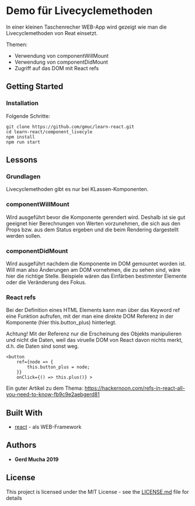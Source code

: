# Demo für Livecyclemethoden

In einer kleinen Taschenrecher WEB-App wird gezeigt wie man die Livecyclemethoden von Reat einsetzt.

Themen:

- Verwendung von componentWillMount
- Verwendung von componentDidMount
- Zugriff auf das DOM mit React refs

## Getting Started

### Installation

Folgende Schritte:

```
git clone https://github.com/gmuc/learn-react.git
cd learn-react/component_livecyle
npm install
npm run start
```

## Lessons

### Grundlagen

Livecyclemethoden gibt es nur bei KLassen-Komponenten.

### componentWillMount

Wird ausgeführt bevor die Komponente gerendert wird. Deshalb ist sie
gut geeignet hier Berechnungen von Werten vorzunehmen, die sich aus den Props bzw.
aus dem Status ergeben und die beim Rendering dargestellt werden sollen.

### componentDidMount

Wird ausgeführt nachdem die Komponente im DOM gemountet worden ist. Will man also
Änderungen am DOM vornehmen, die zu sehen sind, wäre hier die richtige Stelle.
Beispiele wären das Einfärben bestimmter Elemente oder die Veränderung des Fokus.

### React refs

Bei der Definition eines HTML Elements kann man über das Keyword ref eine Funktion
aufrufen, mit der man eine direkte DOM Referenz in der Komponente (hier this.button_plus) hinterlegt.

Achtung! Mit der Referenz nur die Erscheinung des Objekts manipulieren und nicht
die Daten, weil das viruelle DOM von React davon nichts merkt, d.h. die Daten
sind sonst weg.

```
<button
	ref={node => {
		this.button_plus = node;
	}}
	onClick={() => this.plus()} >
```

Ein guter Artikel zu dem Thema:
https://hackernoon.com/refs-in-react-all-you-need-to-know-fb9c9e2aebgerd81

## Built With

- [react](https://reactjs.org/) - als WEB-Framework

## Authors

- **Gerd Mucha 2019**

## License

This project is licensed under the MIT License - see the [LICENSE.md](../LICENSE.md) file for details
